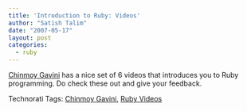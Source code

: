 ```yaml
---
title: 'Introduction to Ruby: Videos'
author: "Satish Talim"
date: "2007-05-17"
layout: post
categories:
  - ruby
---
```

[Chinmoy Gavini](http://showmedo.com/videos/series?name=fXRfVLC1J) has a
nice set of 6 videos that introduces you to Ruby programming. Do check
these out and give your feedback.

Technorati Tags: [Chinmoy
Gavini](http://technorati.com/tag/Chinmoy+Gavini), [Ruby
Videos](http://technorati.com/tag/Ruby+Videos)
